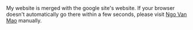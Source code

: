 <html>
<head>
<title>A web page that points a browser to a different page after 1 seconds</title>
<meta http-equiv="refresh" content="1; URL=https://sites.google.com/site/maovngo/">
<meta name="keywords" content="automatic redirection">
</head>
<body>
My website is merged with the google site's website.
If your browser doesn't automatically go there within a few seconds, 
please visit 
<a href="https://sites.google.com/site/maovngo/">Ngo Van Mao</a> 
manually.
</body>
</html>
